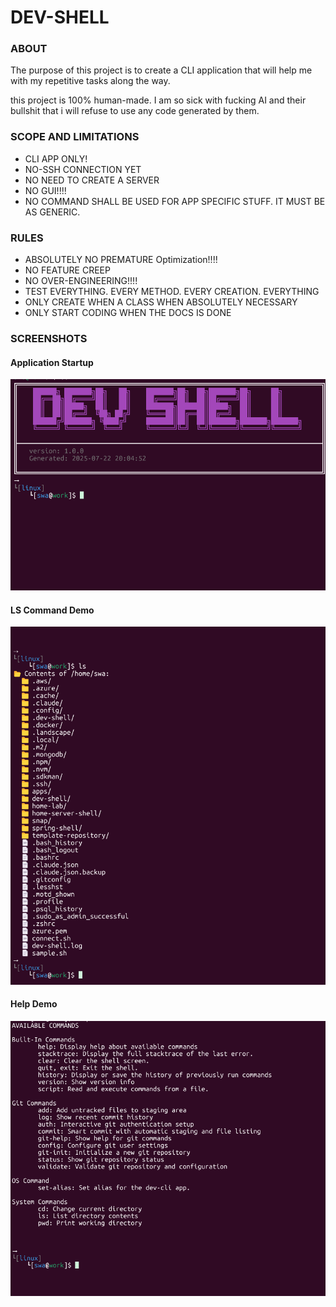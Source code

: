 # DEV-SHELL
### ABOUT
The purpose of this project is to create a CLI application that will help me  with my repetitive tasks along the way.

this project is 100% human-made. I am so sick with fucking AI and their bullshit that i will refuse to use any code generated by them.


### SCOPE AND LIMITATIONS
- CLI APP ONLY!
- NO-SSH CONNECTION YET
- NO NEED TO CREATE A SERVER
- NO GUI!!!!
- NO COMMAND SHALL BE USED FOR APP SPECIFIC STUFF. IT MUST BE AS GENERIC.


### RULES
- ABSOLUTELY NO  PREMATURE Optimization!!!!
- NO FEATURE CREEP
- NO OVER-ENGINEERING!!!!
- TEST EVERYTHING. EVERY METHOD. EVERY CREATION. EVERYTHING
- ONLY CREATE WHEN A CLASS WHEN ABSOLUTELY NECESSARY
- ONLY START CODING WHEN THE DOCS IS DONE

### SCREENSHOTS

#### Application Startup
![Startup](src/main/docs/startup.png)

#### LS Command Demo
![LS Command](src/main/docs/ls-command.png)

#### Help Demo
![Help Demo](src/main/docs/help-demo.png)

